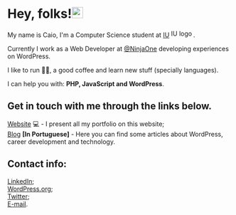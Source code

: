 <h1>Hey, folks!<img src = "https://drive.google.com/uc?id=12sAVNlfxNCd5AePeGpzf80bebVD6DUf9" width = "25px" height = "25px"></h1>

<p>My name is Caio, I'm a Computer Science student at <a href = "https://iu.org">IU</a> <img src = "https://www.cornerstone.edu.in/wp-content/uploads/2022/05/iu_Logo_EN_white_RGB_horizontal.png" width = "50px" height = "17px" alt = "IU logo">.

Currently I work as a Web Developer at [@NinjaOne](https://ninjaone.com) developing experiences on WordPress.

I like to run 🏃‍♂️, a good coffee and learn new stuff (specially languages).

I can help you with: <b>PHP, JavaScript and WordPress</b>.</p>

<h2>Get in touch with me  through the links below.</h2>

<p>
  <a href = "https://www.caiohferreira.com.br">Website</a> 💻  - I present all  my portfolio on this website;
  <br><a href = "https://www.caiohferreira.com.br/blog">Blog</a> <b>[In Portuguese]</b> - Here you can find some articles about WordPress, career development and technology.
</p>
<h2>Contact info:</h2><p>
  <a href = "https://www.linkedin.com/in/caio-henrique-azevedo-ferreira/">LinkedIn</a>;
    <br><a href = "https://profiles.wordpress.org/caiohferreira/">WordPress.org</a>;
    <br><a href = "https://twitter.com/caioh_ferreira">Twitter</a>;
  <br><a href = "mailto:caiohferreiradev@gmail.com">E-mail</a>.
</p>
